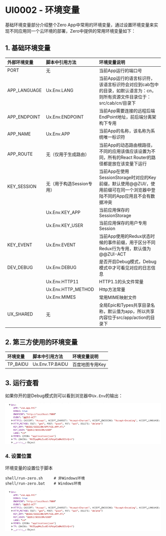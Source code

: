 # UI0002 - 环境变量

基础环境变量部分介绍整个Zero App中常用的环境变量，通过设置环境变量来实现不同应用同一个云环境的部署，Zero中提供的常用环境变量如下：

## 1. 基础环境变量

| 外部环境变量 | 脚本中引用方法 | 环境变量说明 |
| :--- | :--- | :--- |
| PORT | 无 | 当前App运行的端口号 |
| APP\_LANGUAGE | Ux.Env.LANG | 当前App运行的语言标识符，该语言标识符会对应到cab包中的目录，如默认语言为：cn，则所有资源文件目录位于：src/cab/cn/目录下 |
| APP\_ENDPOINT | Ux.Env.ENDPOINT | 当前App需要连接的远程后端EndPoint地址，前后端分离架构下专用 |
| APP\_NAME | Ux.Env.APP | 当前App的名称，该名称为系统唯一标识符 |
| APP\_ROUTE | 无（仅用于生成路由） | 当前App的动态路由根路径，不同的应用该值应该设置为不同，所有的React Router的路径都是放在该变量下运行 |
| KEY\_SESSION | 无（用于构造Session专用） | 当前App在使用SessionStorage时对应的Key前缀，默认使用@@ZUI/，使用前缀可在同一个浏览器中登陆不同的App应用且不会有数据冲突 |
|  | Ux.Env.KEY\_APP | 当前应用保存的SessionStorage |
|  | Ux.Env.KEY\_USER | 当前应用保存的用户专用Session |
| KEY\_EVENT | Ux.Env.EVENT | 当前App使用的Redux状态时候的事件前缀，用于区分不同Redux行为专用，默认值为@@ZUI-ACT |
| DEV\_DEBUG | Ux.Env.DEBUG | 是否开启Debug模式，Debug模式中才可看见对应的日志信息 |
|  | Ux.Env.HTTP11 | HTTP1.1的头文件常量 |
|  | Ux.Env.HTTP\_METHOD | Http方法常量 |
|  | Ux.Env.MIMES | 常用MIME映射文件 |
| UX\_SHARED | 无 | 全局Epic和Types共享目录名称，默认值为app，所以共享内容位于src/app/action的目录下 |

## 2. 第三方使用的环境变量

| 环境变量 | 脚本中引用方法 | 环境变量说明 |
| :--- | :--- | :--- |
| TP\_BAIDU | Ux.Env.TP.BAIDU | 百度地图专用Key |

## 3. 运行查看

如果你开的是Debug模式则可以看到浏览器中`Ux.Env`的输出：

![](/document/image/UI0002.png)

### 4. 设置位置

环境变量的设置位于脚本

```shell
shell/run-zero.sh     # 非Windows环境
shell/run-zero.bat    # Windows环境
```

![](/document/image/UI0002.png)

